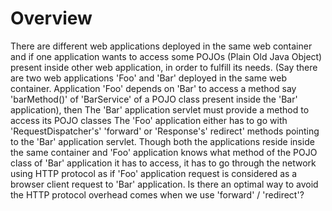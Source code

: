 Overview
===========

There are different web applications deployed in the same web container and if one application wants to access some POJOs  (Plain Old Java Object) present inside other web application, in order to fulfill its needs. (Say there are two web applications 'Foo' and 'Bar' deployed in the same web container. Application 'Foo' depends on 'Bar' to access a method say 'barMethod()' of 'BarService' of a POJO class present  inside the 'Bar' application),  then
The 'Bar' application servlet must provide a method to access its POJO classes
The 'Foo' application either has to go with 'RequestDispatcher's' 'forward' or 'Response's' redirect' methods pointing to the 'Bar' application servlet.
	Though both the applications reside inside the same container and 'Foo' application knows what method of the POJO class of 'Bar' application it has to access, it has to go through the network using HTTP protocol as if 'Foo' application request is considered as a browser client request to 'Bar' application. 
Is there an optimal way to avoid the HTTP protocol overhead comes when we use 'forward' / 'redirect'?